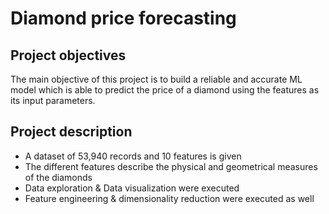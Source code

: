 # Diamond price forecasting

## Project objectives
The main objective of this project is to build a reliable and accurate ML model which is able to predict the price of a diamond using the features as its input parameters. 

## Project description
- A dataset of 53,940 records and 10 features is given
- The different features describe the physical and geometrical measures of the diamonds
- Data exploration & Data visualization were executed
- Feature engineering & dimensionality reduction were executed as well
 


